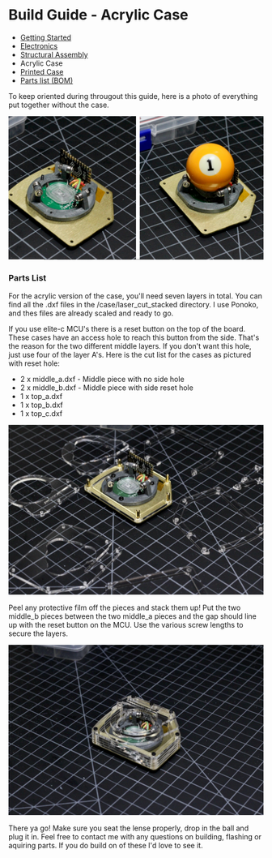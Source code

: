 # Build Guide - Acrylic Case

* [Getting Started](../docs/bg_getting_started.md)
* [Electronics](../docs/bg_electronics.md)
* [Structural Assembly](../docs/bg_structure.md)
* Acrylic Case
* [Printed Case](../docs/bg_case_printed.md)
* [Parts list (BOM)](../docs/bom.md)


To keep oriented during througout this guide, here is a photo of everything put together without the case.

![aball minimal implementation](../photos/aball_min.jpeg "aball minimal implementation")

### Parts List

For the acrylic version of the case, you'll need seven layers in total.  You can find all the .dxf
files in the /case/laser_cut_stacked directory.  I use Ponoko, and thes files are already scaled 
and ready to go.  


If you use elite-c MCU's there is a reset button on the top of the board.  These cases have an 
access hole to reach this button from the side.  That's the reason for the two different 
middle layers.  If you don't want this hole, just use four of the layer A's.  Here is the cut list 
for the cases as pictured with reset hole:

* 2 x middle_a.dxf - Middle piece with no side hole
* 2 x middle_b.dxf - Middle piece with side reset hole
* 1 x top_a.dxf
* 1 x top_b.dxf
* 1 x top_c.dxf

![Layers everywhere](../photos/build_guide/aball_build_guide_23.jpeg "Layers, Layers!")

Peel any protective film off the pieces and stack them up!  Put the two middle_b pieces between the two
middle_a pieces and the gap should line up with the reset button on the MCU.  Use the various screw lengths to
secure the layers.  

![All Built](../photos/build_guide/aball_build_guide_24.jpeg "All done")

There ya go!  Make sure you seat the lense properly, drop in the ball and plug it in.  Feel free to 
contact me with any questions on building, flashing or aquiring parts.  If you do build on of these
I'd love to see it.
